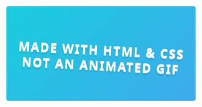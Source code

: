 <svg fill="none" viewBox="0 0 800 400" width="800" height="400" xmlns="http://www.w3.org/2000/svg">
    <foreignObject width="100%" height="100%">
        <div xmlns="http://www.w3.org/1999/xhtml">
            <style>
                @keyframes rotate {
                    0% {
                        transform: rotate(3deg);
                    }
                    100% {
                        transform: rotate(-3deg);
                    }
                }
                @keyframes gradientBackground {
                    0% {
                        background-position: 0% 50%;
                    }
                    50% {
                        background-position: 100% 50%;
                    }
                    100% {
                        background-position: 0% 50%;
                    }
                }
                @keyframes fadeIn {
                    0% {
                        opacity: 0;
                    }
                    66% {
                        opacity: 0;
                    }
                    100% {
                        opacity: 1;
                    }
                }
                .container {
                    font-family:
                            system-ui,
                            -apple-system,
                            'Segoe UI',
                            Roboto,
                            Helvetica,
                            Arial,
                            sans-serif,
                            'Apple Color Emoji',
                            'Segoe UI Emoji';
                    display: flex;
                    flex-direction: column;
                    align-items: center;
                    justify-content: center;
                    margin: 0;
                    width: 100%;
                    height: 400px;
                    background: linear-gradient(-45deg, #fc5c7d, #6a82fb, #05dfd7);
                    background-size: 600% 400%;
                    animation: gradientBackground 10s ease infinite;
                    border-radius: 10px;
                    color: white;
                    text-align: center;
                }
                h1 {
                    font-size: 50px;
                    line-height: 1.3;
                    letter-spacing: 5px;
                    text-transform: uppercase;
                    text-shadow:
                            0 1px 0 #efefef,
                            0 2px 0 #efefef,
                            0 3px 0 #efefef,
                            0 4px 0 #efefef,
                            0 12px 5px rgba(0, 0, 0, 0.1);
                    animation: rotate ease-in-out 1s infinite alternate;
                }
                p {
                    font-size: 20px;
                    text-shadow: 0 1px 0 #efefef;
                    animation: 5s ease 0s normal forwards 1 fadeIn;
                }
            </style>
            <div class="container">
                <h1>Made with HTML &amp; CSS<br/>not an animated GIF</h1>
            </div>
        </div>
    </foreignObject>
</svg>
